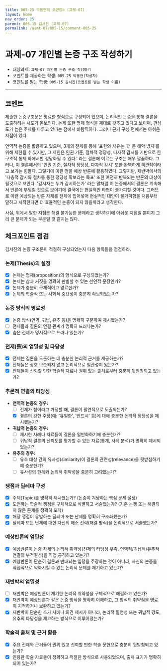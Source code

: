 ```yaml
---
title: 005-25 박동현의 코멘트b (과제-07) 
layout: home
nav_order: 25
parent: 005-15 김서진 (과제-07)
permalink: /asmt-07/005-15/comment-005-25
---
```


# 과제-07 개인별 논증 구조 작성하기

- 대상과제: `과제-07 개인별 논증 구조 작성하기`
- 코멘트를 제공하는 학생: `005-25 박동현(작성자)` 
- 코멘트를 받는 학생: `005-15 김서진(코멘트를 받는 학생 이름)` 

---

## 코멘트

제출한 논증구조문은 명료한 형식으로 구성되어 있으며, 논리적인 논증을 통해 결론을 도출하려는 시도가 돋보인다. 논제 또한 명제 형식을 제대로 갖추고 있다고 보이며, 관심도가 높은 주제를 다루고 있다는 점에서 바람직하다. 그러나 근거 구성 면에서는 아쉬운 지점이 있다.

연역적 논증을 활용하고 있으며, 3개의 전제를 통해 '표현의 자유는 ‘더 큰 해악 방지’를 위해 제한될 수 있지만, 그 제한은 인권 기준, 절차적 정당성, 다자적 감시를 기반으로 한 구조적 통제 하에서만 정당화될 수 있다.' 라는 결론에 이르는 구조는 매우 깔끔하다. 그러나, 이 결론에서의 '인권 기준, 절차적 정당성, 다자적 감시' 또한 완벽하게 객관적이라고 보기는 힘들다. 그렇기에 이런 점을 예상 반론에 활용하였다. 그렇지만, 재반박에서의 '다층적 감시와 절차를 통한 정당성 확보라는 목표' 또한 여전히 반복되는 반론의 대상이 될것으로 보인다. '감시자는 누가 감시하는가' 라는 말처럼 이 논증에서의 결론은 계속해서 반론에 부딪칠 것으로 보이기에 결국에는 현실적인 타협이 불가피할 것이다. 그러므로 이런 예상되는 반론 자체를 전제에 집어넣어 현실적인 대안이 불가피함을 처음부터 말하고 시작한다면 더 효율적인 논증이 되지 않을까라고 생각한다.

사실, 위에서 말한 지점은 해결 불가능한 문제라고 생각하기에 아쉬운 지점일 뿐이지 그리 큰 문제가 되는 부분일 것 같지는 않다.

## 체크포인트 점검

김서진의 논증 구조문이 적절히 구성되었는지 다음 항목들을 점검하라.

### **논제(Thesis)의 설정**
- [x] 논제는 명제(proposition)의 형식으로 구성되었는가?
- [x] 논제는 참과 거짓을 명확히 판별할 수 있는 선언적 문장인가?
- [x] 논제가 충분히 구체적이고 명료한가?
- [x] 논제의 학술적 또는 사회적 중요성이 충분히 확보되었는가?

### **논증 방식의 명료성**
- [x] 논증 방식(연역, 귀납, 유추 등)을 명확히 구분하여 제시했는가?
- [ ] 전제들과 결론의 연결 관계가 명확히 드러나는가?
- [x] 숨은 전제가 명시적으로 드러나 있는가?

### **전제(들)의 엄밀성 및 타당성**
- [x] 전제는 결론을 도출하는 데 충분한 논리적 근거를 제공하는가?
- [x] 전제들은 상호 모순되지 않고 논리적으로 일관성이 있는가?
- [x] 전제들이 신뢰할 만한 학술적 자료나 권위 있는 출처로부터 충분히 뒷받침되고 있는가?

### **추론적 연결의 타당성**
- **연역적 논증의 경우:**
  - [ ] 전제가 참이라고 가정할 때, 결론이 필연적으로 도출되는가?
  - [x] 결론의 강한 주장(예: '유일한', '반드시' 등)에 대해 충분한 논리적 정당성을 제시했는가?

- **귀납적 논증의 경우:**
  - [ ] 제시한 사례나 자료들이 결론을 일반화하기에 충분한가?
  - [ ] 귀납적 결론의 신뢰도를 평가할 수 있는 자료(통계, 사례 분석)가 명확히 제시되었는가?

- **유추의 경우:**
  - [ ] 유추 대상 간의 유사성(similarity)이 결론의 관련성(relevance)을 뒷받침하기에 충분한가?
  - [ ] 유사성의 한계와 논리적 취약성을 충분히 고려했는가?

### **쟁점과 딜레마 구성**
- [x] 주제(Topic)를 명확히 제시했는가? (논증이 겨냥하는 핵심 문제 설정)
- [x] 도전하는 학술적 쟁점을 구체적으로 식별하고 서술했는가? (기존 논쟁 또는 해결되지 않은 문제를 정확히 포착)
- [x] 해당 쟁점이 유발하는 딜레마 또는 난제를 명확히 구조화했는가?
- [x] 딜레마 또는 난제에 대한 자신의 해소 전략(해결 방식)을 논리적으로 서술했는가?

### **예상반론의 엄밀성**
- [x] 예상반론이 논증 자체의 논리적 취약성(전제의 타당성 부족, 연역적/귀납적/유추적 연결의 부적절성)을 직접 공격하고 있는가?
- [x] 예상반론이 단순히 결론과 반대되는 입장을 주장하는 것이 아니라, 자신의 논증을 직접적으로 약화시킬 수 있는 논리적 문제를 제기하고 있는가?

### **재반박의 엄밀성**
- [ ] 재반박은 예상반론이 제기한 논리적 취약성을 구체적으로 해결하고 있는가?
- [x] 재반박이 예상반론과 같은 논증 방식을 명확히 이해하고, 그 방식의 취약점을 명료히 지적하거나 보완하고 있는가?
- [x] 재반박이 단순한 추가 사례나 의견 제시가 아니라, 논리적 필연성 또는 귀납적 강도, 유추의 타당성을 제고하는 방식으로 이루어졌는가?

### **학술적 출처 및 근거 활용**
- [x] 주요 전제와 근거들이 권위 있고 신뢰할 만한 학술 문헌으로 충분히 뒷받침되고 있는가?
- [x] 인용한 학술 자료들이 정확하고 적절한 방식으로 사용되었으며, 출처 표기가 명확히 되어 있는가?
